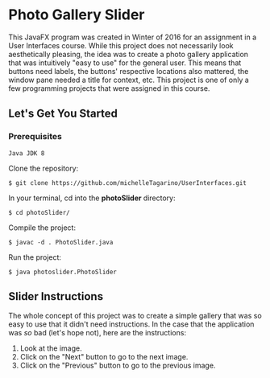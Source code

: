 # Photo Gallery Slider
This JavaFX program was created in Winter of 2016 for an assignment in a User Interfaces course. While this project does not necessarily look aesthetically pleasing, the idea was to create a photo gallery application that was intuitively "easy to use" for the general user. This means that buttons need labels, the buttons' respective locations also mattered, the window pane needed a title for context, etc. This project is one of only a few programming projects that were assigned in this course.

## Let's Get You Started
### Prerequisites
	
	Java JDK 8

Clone the repository:

	$ git clone https://github.com/michelleTagarino/UserInterfaces.git

In your terminal, cd into the **photoSlider** directory:

	$ cd photoSlider/

Compile the project:

	$ javac -d . PhotoSlider.java

Run the project:

	$ java photoslider.PhotoSlider


## Slider Instructions

The whole concept of this project was to create a simple gallery that was so easy to use that it didn't need instructions.
In the case that the application was *so* bad (let's hope not), here are the instructions:
1. Look at the image.
2. Click on the "Next" button to go to the next image.
3. Click on the "Previous" button to go to the previous image.
